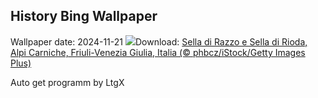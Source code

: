 ## History Bing Wallpaper
Wallpaper date: 2024-11-21
![](https://www.bing.com/th?id=OHR.NationalTreeDay_IT-IT7236455581_UHD.jpg&w=1000)Download: [Sella di Razzo e Sella di Rioda, Alpi Carniche, Friuli-Venezia Giulia, Italia (© phbcz/iStock/Getty Images Plus)](https://www.bing.com/th?id=OHR.NationalTreeDay_IT-IT7236455581_UHD.jpg)

Auto get programm by LtgX

